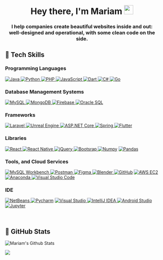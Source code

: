 <h1 align="center">Hey there, I'm Mariam <img src="https://raw.githubusercontent.com/MartinHeinz/MartinHeinz/master/wave.gif" width="30px"></h1>

<h3 align="center">I help companies create beautiful websites inside and out: well-designed and operational, with some clean code on the side. </h3>

## **🧰 Tech Skills**<br>

### **Programming Languages**<br>
<a href="https://www.java.com" target="_blank"> <img src="https://img.shields.io/badge/Java-f89820?style=for-the-badge&logo=java&logoColor=white" alt="Java"/> </a>
<a href="https://www.python.org" target="_blank"> <img src="https://img.shields.io/badge/Python-FFD43B?style=for-the-badge&logo=python&logoColor=323330" alt="Python"/> </a>
<a href="https://www.php.net" target="_blank"> <img src="https://img.shields.io/badge/PHP-787CB5?style=for-the-badge&logo=php&logoColor=white" alt="PHP"/> </a>
<a href="https://www.javascript.com" target="_blank"> <img src="https://img.shields.io/badge/JavaScript-f0db4f?style=for-the-badge&logo=javascript&logoColor=323330" alt="JavaScript"/> </a>
<a href="https://dart.dev/" target="_blank"> <img src="https://img.shields.io/badge/Dart-0075BA?style=for-the-badge&logo=dart&logoColor=white" alt="Dart"/> </a>
<a href="https://docs.microsoft.com/en-us/dotnet/csharp/" target="_blank"> <img src="https://img.shields.io/badge/C%23-684D95?style=for-the-badge&logo=csharp&logoColor=white" alt="C#"/> </a>
<a href="https://go.dev/" target="_blank"> <img src="https://img.shields.io/badge/Go-29BEB0?style=for-the-badge&logo=go&logoColor=white" alt="Go"/> </a>

### **Database Management Systems**<br>
<a href="https://www.mysql.com" target="_blank"> <img src="https://img.shields.io/badge/MySQL-F29111?style=for-the-badge&logo=mysql&logoColor=white" alt="MySQL"/> </a>
<a href="https://www.mongodb.com" target="_blank"> <img src="https://img.shields.io/badge/MongoDB-4DB33D?style=for-the-badge&logo=mongodb&logoColor=white" alt="MongoDB"/> </a>
<a href="https://www.firebase.google.com" target="_blank"> <img src="https://img.shields.io/badge/Firebase-F5820D?style=for-the-badge&logo=firebase&logoColor=white" alt="Firebase"/> </a>
<a href="https://www.oracle.com/database/technologies/appdev/sqldeveloper-landing.html" target="_blank"> <img src="https://img.shields.io/badge/Oracle_SQL-F80000?style=for-the-badge&logo=oracle&logoColor=white" alt="Oracle SQL"/> </a>

### **Frameworks**<br>
<a href="https://www.laravel.com/" target="_blank"> <img src="https://img.shields.io/badge/Laravel-F05340?style=for-the-badge&logo=firebase&logoColor=white" alt="Laravel"/> </a>
<a href="https://unrealengine.com" target="_blank"> <img src="https://img.shields.io/badge/Unreal_Engine-black?style=for-the-badge&logo=unrealengine&logoColor=white" alt="Unreal Engine"/> </a>
<a href="https://docs.microsoft.com/en-us/aspnet/core/?view=aspnetcore-6.0" target="_blank"> <img src="https://img.shields.io/badge/ASP.Net_core-blue?style=for-the-badge&logo=.net&logoColor=white" alt="ASP.NET Core"/> </a>
<a href="https://spring.io/" target="_blank"> <img src="https://img.shields.io/badge/Spring-6aad3d?style=for-the-badge&logo=spring&logoColor=white" alt="Spring"/> </a>
<a href="https://flutter.dev/" target="_blank"> <img src="https://img.shields.io/badge/Flutter-blue?style=for-the-badge&logo=flutter&logoColor=white" alt="Flutter"/> </a>

### **Libraries**<br>
<a href="https://reactjs.org" target="_blank"> <img src="https://img.shields.io/badge/React-61DBFB?style=for-the-badge&logo=react&logoColor=black" alt="React"/> </a>
<a href="https://reactnative.dev" target="_blank"> <img src="https://img.shields.io/badge/React_Native-61DBFB?style=for-the-badge&logo=react&logoColor=black" alt="React Native"/> </a>
<a href="https://jquery.com" target="_blank"> <img src="https://img.shields.io/badge/jQuery-0769ad?style=for-the-badge&logo=jquery&logoColor=white" alt="jQuery"/> </a>
<a href="https://getbootstrap.com" target="_blank"> <img src="https://img.shields.io/badge/bootstrap-563d7c?style=for-the-badge&logo=bootstrap&logoColor=white" alt="Bootsrap"/> </a>
<a href="https://numpy.org/" target="_blank"> <img src="https://img.shields.io/badge/Numpy-777BB4?style=for-the-badge&logo=numpy&logoColor=white" alt="Numpy"/></a>
<a href="https://pandas.pydata.org/" target="_blank"> <img src="https://img.shields.io/badge/Pandas-2C2D72?style=for-the-badge&logo=pandas&logoColor=white" alt="Pandas"/></a>

### **Tools, and Cloud Services**<br>
<a href="https://www.mysql.com/" target="_blank"> <img src="https://img.shields.io/badge/MySQL_Workbench-00758F?style=for-the-badge&logo=mysql&logoColor=white" alt="MySQL Workbench"/> </a>
<a href="https://www.postman.com/" target="_blank"> <img src="https://img.shields.io/badge/Postman-EF5B25?style=for-the-badge&logo=postman&logoColor=white" alt="Postman"/> </a>
<a href="https://www.figma.com/" target="_blank"> <img src="https://img.shields.io/badge/figma-black?style=for-the-badge&logo=figma&logoColor=white" alt="Figma"/> </a>
<a href="https://www.blender.org/" target="_blank"> <img src="https://img.shields.io/badge/Blender-EA7600?style=for-the-badge&logo=blender&logoColor=white" alt="Blender"/> </a>
<a href="https://github.com/" target="_blank"> <img src="https://img.shields.io/badge/GitHub-100000?style=for-the-badge&logo=github&logoColor=white" alt="GitHub"/></a>
<a href="https://aws.amazon.com/ec2/" target="_blank"> <img src="https://img.shields.io/badge/AWS_EC2-ff9900?style=for-the-badge&logo=amazon&logoColor=white" alt="AWS EC2"/></a>
<a href="https://docs.anaconda.com/anaconda/user-guide/tasks/integration/spyder/#:~:text=Spyder%2C%20the%20Scientific%20Python%20Development,%2C%20debugging%2C%20and%20introspection%20features.&text=Spyder%20is%20also%20pre%2Dinstalled,which%20is%20included%20in%20Anaconda." target="_blank"> <img src="https://img.shields.io/badge/conda-342B029.svg?&style=for-the-badge&logo=anaconda&logoColor=white" alt="Anaconda"/> </a>
<a href="https://code.visualstudio.com/" target="_blank"> <img src="https://img.shields.io/badge/visual_studio_code-0078d7?style=for-the-badge&logo=visualstudiocode&logoColor=white" alt="Visual Studio Code"/> </a>

 ### **IDE**<br>
<a href="https://netbeans.apache.org/" target="_blank"> <img src="https://img.shields.io/badge/netbeans-1B6AC6?style=for-the-badge&logo=apachenetbeanside&logoColor=white" alt="NetBeans"/> </a>
<a href="https://www.jetbrains.com/pycharm/" target="_blank"> <img src="https://img.shields.io/badge/PyCharm-000000.svg?&style=for-the-badge&logo=PyCharm&logoColor=white" alt="Pycharm"/></a>
<a href="https://visualstudio.microsoft.com/" target="_blank"> <img src="https://img.shields.io/badge/visual_studio-563d7c?style=for-the-badge&logo=visualstudio&logoColor=white" alt="Visual Studio"/> </a>
<a href="https://www.jetbrains.com/idea/" target="_blank"> <img src="https://img.shields.io/badge/IntelliJ_IDEA-black?style=for-the-badge&logo=intellijidea&logoColor=white" alt="IntelliJ IDEA"/> </a>
<a href="https://developer.android.com/studio" target="_blank"> <img src="https://img.shields.io/badge/Android_Studio-669933?style=for-the-badge&logo=androidstudio&logoColor=white" alt="Android Studio"/> </a>
<a href="https://jupyter.org/" target="_blank"> <img src="https://img.shields.io/badge/Jupyter-F37626.svg?&style=for-the-badge&logo=Jupyter&logoColor=white" alt="Jupyter"/> </a>
<br>
<br>
<br>
## **🎯 GitHub Stats**<br>

![Mariam's Github Stats](https://github-readme-stats.vercel.app/api?username=mariamelzaatari&show_icons=true&theme=radical&hide=stars,issues)

<img align="center" src="https://github-readme-stats.anuraghazra1.vercel.app/api/top-langs/?username=mariamelzaatari&layout=compact&theme=radical&count_private=true" />
